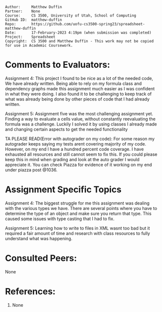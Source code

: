 ﻿```
Author:     Matthew Duffin
Partner:    None
Course:     CS 3500, University of Utah, School of Computing
GitHub ID:  matthew-duffin
Repo:       https://github.com/uofu-cs3500-spring23/spreadsheet-matthew-duffin
Date:       17-February-2023 4:19pm (when submission was completed) 
Project:    Spreadsheet
Copyright:  CS 3500 and Matthew Duffin - This work may not be copied for use in Academic Coursework.
```

# Comments to Evaluators:
Assignment 4: This project I found to be nice as a lot of the needed code, We have already written. Being able to rely on my formula class and dependency graphs 
made this assignment much easier as I was confident in what they were doing. I also found it to be challenging to keep track of what was already being done by other pieces of
code that I had already written.

Assignment 5: Assignment five was the most challenging assignment yet. Finding a way to evaluate a cells value,
without constantly reevaluating the formula was a challenge. Luckily I solved it by using classes I already made
and changing certain aspects to get the needed functionality

TA PLEASE READ(Error with autograder on my code): For some reason my autograder keeps saying my tests arent covering majority
of my code. However, on my end I have a hundred percent code coverage. I have exhausted all resources 
and still cannot seem to fix this. If you could please keep this in mind when grading and look at the auto grader
I would appreciate it. You can check Piazza for evidence of it working on my end under piazza post @1036.

# Assignment Specific Topics
Assignment 4: The biggest struggle for me this assignment was dealing with the various types we have. There are several points where you have to determine the type of an object
and make sure you return that type. This caused some issues with type casting that I had to fix. 

Assignment 5: Learning how to write to files in XML wasnt too bad but it required a fair amount of time and 
research with class resources to fully understand what was happening. 
# Consulted Peers:
None


# References:
1. None